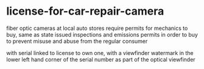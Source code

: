 # license-for-car-repair-camera

fiber optic cameras at local auto stores require permits for mechanics to buy, same as state issued inspections and emissions permits in order to buy
to prevent misuse and abuse from the regular consumer

with serial linked to license to own one, with a viewfinder watermark in the lower left hand corner of the serial number as part of the optical viewfinder
